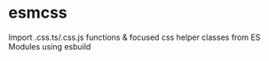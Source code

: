 # esmcss
Import .css.ts/.css.js functions &amp; focused css helper classes from ES Modules using esbuild
